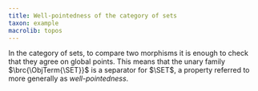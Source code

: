 ```yaml
---
title: Well-pointedness of the category of sets
taxon: example
macrolib: topos
---
```


In the category of sets, to compare two morphisms it is enough to check
that they agree on global points. This means that the unary family
$\brc{\ObjTerm{\SET}}$ is a separator for $\SET$, a property referred to more generally as *well-pointedness*.

